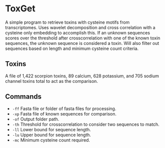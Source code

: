 # ToxGet
A simple program to retrieve toxins with cysteine motifs from transcriptomes. Uses wavelet decomposition and cross correlation with a cysteine only embedding to accomplish this. If an unknown sequences scores over the threshold after crosscorrelation with one of the known toxin sequences, the unknown sequence is considered a toxin. Will also filter out sequences based on length and minimum cysteine count criteria.

## Toxins
A file of 1,422 scorpion toxins, 89 calcium, 628 potassium, and 705 sodium channel toxins total to act as the comparison.

## Commands
+ `-ff` Fasta file or folder of fasta files for processing.
+ `-xp` Fasta file of known sequences for comparison.
+ `-of` Output folder path.
+ `-th` Threshold for crosscorrelation to consider two sequences to match.
+ `-ll` Lower bound for sequence length.
+ `-lu` Upper bound for sequence length.
+ `-mc` Minimum cysteine count required.

